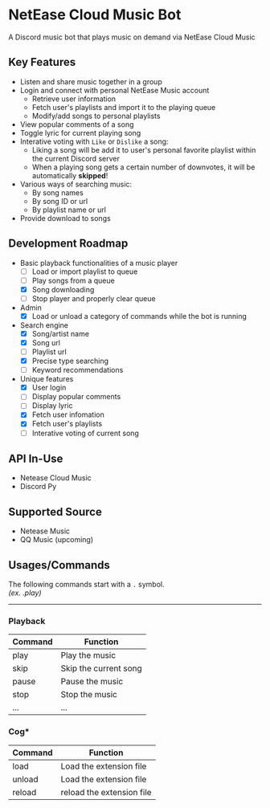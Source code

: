 # NetEase Cloud Music Bot
A Discord music bot that plays music on demand via NetEase Cloud Music

## Key Features
- Listen and share music together in a group
- Login and connect with personal NetEase Music account
    - Retrieve user information
    - Fetch user's playlists and import it to the playing queue
    - Modify/add songs to personal playlists
- View popular comments of a song
- Toggle lyric for current playing song
- Interative voting with `Like` or `Dislike` a song:
  - Liking a song will be add it to user's personal favorite playlist within the current Discord server
  - When a playing song gets a certain number of downvotes, it will be automatically __skipped__!
- Various ways of searching music:
    - By song names
    - By song ID or url
    - By playlist name or url
- Provide download to songs

## Development Roadmap
- Basic playback functionalities of a music player
    - [ ] Load or import playlist to queue
    - [ ] Play songs from a queue
    - [x] Song downloading
    - [ ] Stop player and properly clear queue
- Admin
    - [x] Load or unload a category of commands while the bot is running
- Search engine
  - [x] Song/artist name
  - [x] Song url
  - [ ] Playlist url
  - [x] Precise type searching
  - [ ] Keyword recommendations
- Unique features
    - [x] User login
    - [ ] Display popular comments
    - [ ] Display lyric
    - [x] Fetch user infomation
    - [x] Fetch user's playlists
    - [ ] Interative voting of current song

## API In-Use
- Netease Cloud Music
- Discord Py

## Supported Source
- Netease Music
- QQ Music (upcoming)

## Usages/Commands
The following commands start with a `.` symbol.
<br>*(ex. .play)*
___

### Playback
|Command|Function|
|---|---|
|play|Play the music|
|skip|Skip the current song|
|pause|Pause the music|
|stop|Stop the music|
|...|...|

### Cog*
|Command|Function|
|---|---|
|load|Load the extension file|
|unload|Load the extension file|
|reload|reload the extension file|
